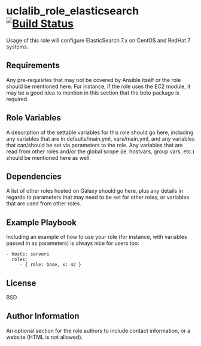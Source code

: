 uclalib_role_elasticsearch [![Build Status](https://travis-ci.com/UCLALibrary/uclalib_role_elasticsearch.svg?branch=master)](https://travis-ci.com/UCLALibrary/uclalib_role_elasticsearch)
=========

Usage of this role will configure ElasticSearch 7.x on CentOS and RedHat 7 systems.

Requirements
------------

Any pre-requisites that may not be covered by Ansible itself or the role should
be mentioned here. For instance, if the role uses the EC2 module, it may be a
good idea to mention in this section that the boto package is required.

Role Variables
--------------

A description of the settable variables for this role should go here, including
any variables that are in defaults/main.yml, vars/main.yml, and any variables
that can/should be set via parameters to the role. Any variables that are read
from other roles and/or the global scope (ie. hostvars, group vars, etc.) should
be mentioned here as well.

Dependencies
------------

A list of other roles hosted on Galaxy should go here, plus any details in
regards to parameters that may need to be set for other roles, or variables that
are used from other roles.

Example Playbook
----------------

Including an example of how to use your role (for instance, with variables
passed in as parameters) is always nice for users too:

    - hosts: servers
      roles:
         - { role: base, x: 42 }

License
-------

BSD

Author Information
------------------

An optional section for the role authors to include contact information, or a
website (HTML is not allowed).
